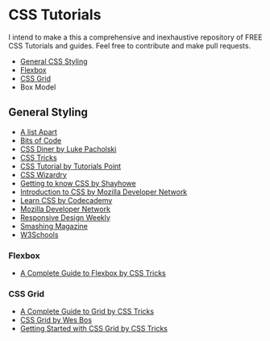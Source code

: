 # CSS Tutorials

I intend to make a this a comprehensive and inexhaustive repository of FREE CSS Tutorials and guides.
Feel free to contribute and make pull requests.

- [General CSS Styling](#general)
- [Flexbox](#flexbox)
- [CSS Grid](#cssgrid)
- Box Model

<a name="general"></a>

## General Styling

- [A list Apart](https://alistapart.com/topic/css)
- [Bits of Code](https://bitsofco.de/)
- [CSS Diner by Luke Pacholski](https://flukeout.github.io/)
- [CSS Tricks](https://css-tricks.com/)
- [CSS Tutorial by Tutorials Point](https://www.tutorialspoint.com/css/index.htm)
- [CSS Wizardry](https://csswizardry.com/archive/)
- [Getting to know CSS by Shayhowe](https://learn.shayhowe.com/html-css/getting-to-know-css/)
- [Introduction to CSS by Mozilla Developer Network](https://developer.mozilla.org/en-US/docs/Learn/CSS/Introduction_to_CSS)
- [Learn CSS by Codecademy](https://www.codecademy.com/learn/learn-css)
- [Mozilla Developer Network](https://developer.mozilla.org/en-US/docs/Web/CSS)
- [Responsive Design Weekly](http://responsivedesignweekly.com/)
- [Smashing Magazine](https://www.smashingmagazine.com/category/css)
- [W3Schools](https://www.w3schools.com/css/)

<a name="flexbox"></a>

### Flexbox

- [A Complete Guide to Flexbox by CSS Tricks](https://css-tricks.com/snippets/css/a-guide-to-flexbox/)

<a name="cssgrid"></a>

### CSS Grid

- [A Complete Guide to Grid by CSS Tricks](https://css-tricks.com/snippets/css/complete-guide-grid/)
- [CSS Grid by Wes Bos](https://cssgrid.io/)
- [Getting Started with CSS Grid by CSS Tricks](https://css-tricks.com/getting-started-css-grid/)
